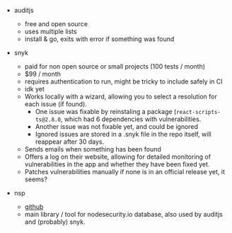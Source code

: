 * auditjs
  * free and open source
  * uses multiple lists
  * install & go, exits with error if something was found

* snyk
  * paid for non open source or small projects (100 tests / month)
  * $99 / month
  * requires authentication to run, might be tricky to include safely in CI
  * idk yet
  * Works locally with a wizard, allowing you to select a resolution for each issue (if found).
    * One issue was fixable by reinstaling a package (`react-scripts-ts@2.8.0`, which had 6 dependencies with vulnerabilities.
    * Another issue was not fixable yet, and could be ignored
    * Ignored issues are stored in a .snyk file in the repo itself, will reappear after 30 days.
  * Sends emails when something has been found
  * Offers a log on their website, allowing for detailed monitoring of vulnerabilities in the app and whether they have been fixed yet.
  * Patches vulnerabilities manually if none is in an official release yet, it seems?

* nsp
  * [github](https://github.com/nodesecurity/nsp)
  * main library / tool for nodesecurity.io database, also used by auditjs and (probably) snyk.
